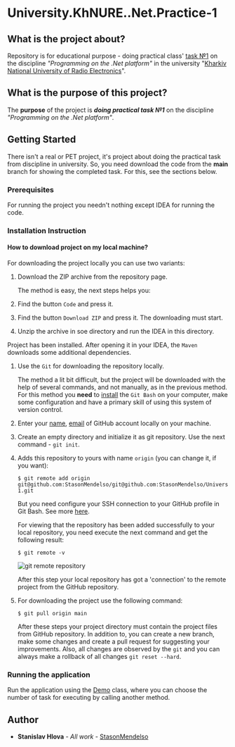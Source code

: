 # University.KhNURE..Net.Practice-1

## What is the project about?

Repository is for educational purpose - doing practical class' [task №1](Методичні%20вказівки%20до%20ПЗ1.pdf) on the
discipline *"Programming on the .Net platform"* in
the university "[Kharkiv National University of Radio Electronics][1]".

## What is the purpose of this project?

The **purpose** of the project is ***doing practical task №1*** on the discipline *"Programming on the .Net platform"*.

## Getting Started

There isn't a real or PET project, it's project about doing the practical task from discipline in university. So, you
need
download the code from the **main** branch for showing the completed task. For this, see the sections below.

### Prerequisites

For running the project you needn't nothing except IDEA for running the code.

### Installation Instruction

#### How to download project on my local machine?

For downloading the project locally you can use two variants:

1. Download the ZIP archive from the repository page.

   The method is easy, the next steps helps you:
2. Find the button `Code` and press it.
3. Find the button `Download ZIP` and press it. The downloading must start.
4. Unzip the archive in soe directory and run the IDEA in this directory.

Project has been installed. After opening it in your IDEA, the `Maven` downloads
some additional dependencies.

1. Use the `Git` for downloading the repository locally.

   The method a lit bit difficult, but the project will be downloaded with the help
   of several commands, and not manually, as in the previous method. For this method
   you **need** to [install][4] the `Git Bash` on your computer, make some configuration and have a primary skill of
   using this system of version control.
2. Enter your [name][5], [email][6] of GitHub account locally on your machine.
3. Create an empty directory and initialize it as git repository. Use the next
   command - `git init`.
4. Adds this repository to yours with name `origin` (you can change it, if you want):
    ```
   $ git remote add origin git@github.com:StasonMendelso/git@github.com:StasonMendelso/University.KhNURE..Net.Practice-1.git
   ```
   But you need configure your SSH connection to your GitHub profile in Git Bash. See more [here][7].

   For viewing that the repository has been added successfully to your local
   repository, you need execute the next command and get the following result:
   ```
   $ git remote -v
   ```
   ![git remote repository](images/img.png)

   After this step your local repository has got a 'connection' to the remote
   project from the GitHub repository.
5. For downloading the project use the following command:
   ```
   $ git pull origin main
   ```
   After these steps your project directory must contain the project files from
   GitHub repository. In addition to, you can create a new branch, make some
   changes and create a pull request for suggesting your improvements. Also, all
   changes are observed by the `git` and you can always make a rollback of
   all changes `git reset --hard`.

### Running the application

Run the application using the [Demo](Practice1/Demo.cs) class, where you can choose the number of task for executing by calling another
method.

## Author

* **Stanislav Hlova** - *All work* - [StasonMendelso](https://github.com/StasonMendelso)

[1]:https://nure.ua/

[4]:https://git-scm.com/downloads

[5]:https://docs.github.com/en/get-started/getting-started-with-git/setting-your-username-in-git

[6]:https://docs.github.com/en/account-and-profile/setting-up-and-managing-your-personal-account-on-github/managing-email-preferences/setting-your-commit-email-address

[7]:https://docs.github.com/en/authentication/connecting-to-github-with-ssh